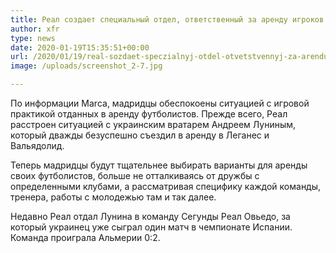 ```yaml
---
title: Реал создает специальный отдел, ответственный за аренду игроков
author: xfr
type: news
date: 2020-01-19T15:35:51+00:00
url: /2020/01/19/real-sozdaet-speczialnyj-otdel-otvetstvennyj-za-arendu-igrokov/
image: /uploads/screenshot_2-7.jpg

---
```

По информации Marca, мадридцы обеспокоены ситуацией с игровой практикой отданных в аренду футболистов. Прежде всего, Реал расстроен ситуацией с украинским вратарем Андреем Луниным, который дважды безуспешно съездил в аренду в Леганес и Вальядолид.

Теперь мадридцы будут тщательнее выбирать варианты для аренды своих футболистов, больше не отталкиваясь от дружбы с определенными клубами, а рассматривая специфику каждой команды, тренера, работы с молодежью там и так далее.

Недавно Реал отдал Лунина в команду Сегунды Реал Овьедо, за который украинец уже сыграл один матч в чемпионате Испании. Команда проиграла Альмерии 0:2.